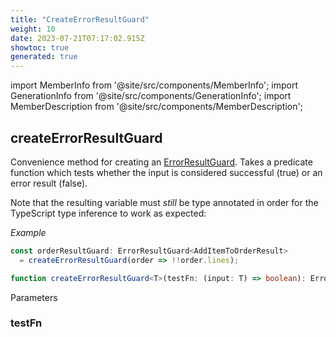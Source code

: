 ```yaml
---
title: "CreateErrorResultGuard"
weight: 10
date: 2023-07-21T07:17:02.915Z
showtoc: true
generated: true
---
```

<!-- This file was generated from the Vendure source. Do not modify. Instead, re-run the "docs:build" script -->
import MemberInfo from '@site/src/components/MemberInfo';
import GenerationInfo from '@site/src/components/GenerationInfo';
import MemberDescription from '@site/src/components/MemberDescription';


## createErrorResultGuard

<GenerationInfo sourceFile="packages/testing/src/error-result-guard.ts" sourceLine="18" packageName="@vendure/testing" />

Convenience method for creating an <a href='/docs/reference/typescript-api/testing/error-result-guard#errorresultguard'>ErrorResultGuard</a>. Takes a predicate function which
tests whether the input is considered successful (true) or an error result (false).

Note that the resulting variable must _still_ be type annotated in order for the TypeScript
type inference to work as expected:

*Example*

```ts
const orderResultGuard: ErrorResultGuard<AddItemToOrderResult>
  = createErrorResultGuard(order => !!order.lines);
```

```ts title="Signature"
function createErrorResultGuard<T>(testFn: (input: T) => boolean): ErrorResultGuard<T>
```
Parameters

### testFn

<MemberInfo kind="parameter" type="(input: T) =&#62; boolean" />

